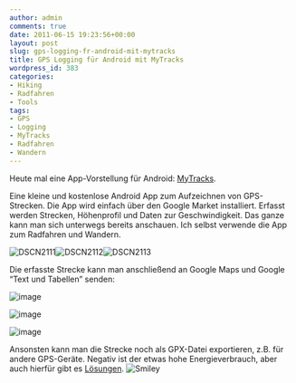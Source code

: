 ```yaml
---
author: admin
comments: true
date: 2011-06-15 19:23:56+00:00
layout: post
slug: gps-logging-fr-android-mit-mytracks
title: GPS Logging für Android mit MyTracks
wordpress_id: 383
categories:
- Hiking
- Radfahren
- Tools
tags:
- GPS
- Logging
- MyTracks
- Radfahren
- Wandern
---
```


Heute mal eine App-Vorstellung für Android: [MyTracks](http://mytracks.appspot.com/). 

Eine kleine und kostenlose Android App zum Aufzeichnen von GPS-Strecken. Die App wird einfach über den Google Market installiert. Erfasst werden Strecken, Höhenprofil und Daten zur Geschwindigkeit. Das ganze kann man sich unterwegs bereits anschauen. Ich selbst verwende die App zum Radfahren und Wandern. 

![DSCN2111](https://andydunkel.net/assets/uploads/2011/06/DSCN2111.jpg)![DSCN2112](https://andydunkel.net/assets/uploads/2011/06/DSCN2112.jpg)![DSCN2113](https://andydunkel.net/assets/uploads/2011/06/DSCN2113.jpg)

<!-- more -->

Die erfasste Strecke kann man anschließend an Google Maps und Google “Text und Tabellen” senden:

![image](https://andydunkel.net/assets/uploads/2011/06/image.png)

![image](https://andydunkel.net/assets/uploads/2011/06/image1.png)

  

![image](https://andydunkel.net/assets/uploads/2011/06/image2.png)

Ansonsten kann man die Strecke noch als GPX-Datei exportieren, z.B. für andere GPS-Geräte. Negativ ist der etwas hohe Energieverbrauch, aber auch hierfür gibt es [Lösungen](https://andydunkel.net/gadgets/2011/05/26/usb-akku-frs-smartphone.html). ![Smiley](https://andydunkel.net/assets/uploads/2011/06/wlEmoticon-smile2.png)
